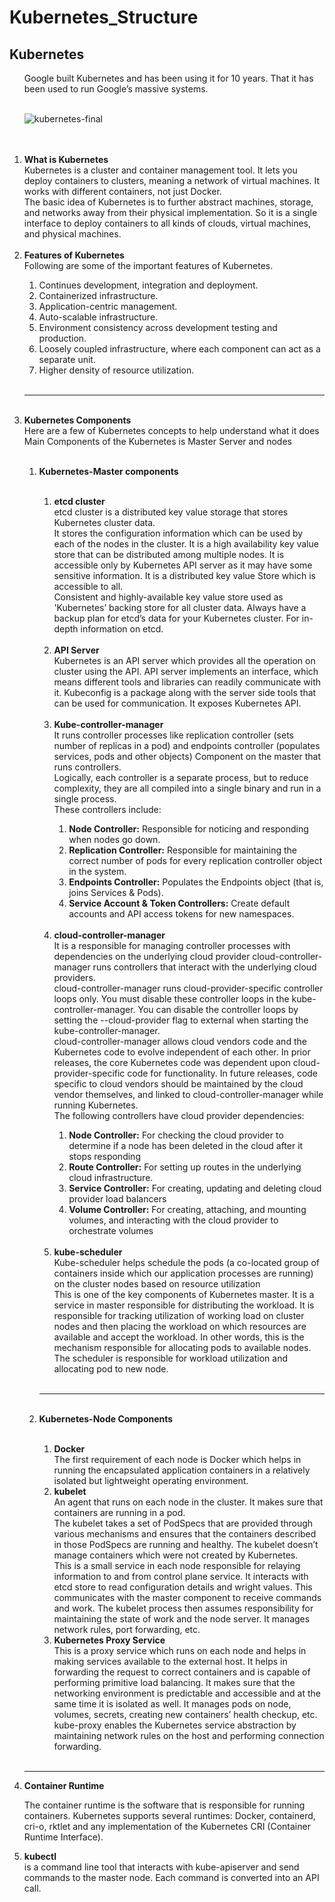 # Kubernetes_Structure

## Kubernetes
<ol>
Google built Kubernetes and has been using it for 10 years. That it has been used to run Google’s massive systems.</br></br>  

![kubernetes-final](https://user-images.githubusercontent.com/39157936/59428050-de739280-8df9-11e9-972a-eba41df3c670.jpg)

</br>
</br>

<li><strong>What is Kubernetes</strong></li>
Kubernetes is a cluster and container management tool. It lets you deploy containers to clusters, meaning a network of virtual machines. It works with different containers, not just Docker.</br>
The basic idea of Kubernetes is to further abstract machines, storage, and networks away from their physical implementation. So it is a single interface to deploy containers to all kinds of clouds, virtual machines, and physical machines.</br></br>


<li><strong>Features of Kubernetes</strong></li>
Following are some of the important features of Kubernetes.
</br>
<ol>
<li>Continues development, integration and deployment.</li>
<li>Containerized infrastructure.</li>
<li>Application-centric management.</li>
<li>Auto-scalable infrastructure.</li>
<li>Environment consistency across development testing and production.</li>
<li>Loosely coupled infrastructure, where each component can act as a separate unit.</li>
<li>Higher density of resource utilization.</li>
</ol>

</br>

--------------------------------------------------------------------------------------------------------------------------

</br>


<li><strong>Kubernetes Components</strong></li>
Here are a few of Kubernetes concepts to help understand what it does </br>
Main Components of the Kubernetes is Master Server and nodes </br></br>

<ol> 
<li><strong>Kubernetes-Master components</strong></li></br>

<ol>
<li><strong>etcd cluster</strong></li>
etcd cluster is a distributed key value storage that stores Kubernetes cluster data. </br>
It stores the configuration information which can be used by each of the nodes in the cluster. It is a high availability key value store that can be distributed among multiple nodes. It is accessible only by Kubernetes API server as it may have some sensitive information. It is a distributed key value Store which is accessible to all.</br>
Consistent and highly-available key value store used as 'Kubernetes’ backing store for all cluster data. Always have a backup plan for etcd’s data for your Kubernetes cluster. For in-depth information on etcd. </br></br>


<li><strong>API Server</strong></li>
Kubernetes is an API server which provides all the operation on cluster using the API. API server implements an interface, which means different tools and libraries can readily communicate with it. Kubeconfig is a package along with the server side tools that can be used for communication. It exposes Kubernetes API.</br></br>


<li><strong>Kube-controller-manager</strong></li>
It runs controller processes like replication controller (sets number of replicas in a pod) and endpoints controller (populates services, pods and other objects) Component on the master that runs controllers.</br>
Logically, each controller is a separate process, but to reduce complexity, they are all compiled into a single binary and run in a single process.</br>
These controllers include:
<ol>
<li><strong>Node Controller:</strong> Responsible for noticing and responding when nodes go down.</li>
<li><strong>Replication Controller:</strong> Responsible for maintaining the correct number of pods for every replication controller object in the system.</li>
<li><strong>Endpoints Controller:</strong> Populates the Endpoints object (that is, joins Services & Pods).</li>
<li><strong>Service Account & Token Controllers:</strong> Create default accounts and API access tokens for new namespaces.</li>
</ol></br>


<li><strong>cloud-controller-manager</strong></li>
It is a responsible for managing controller processes with dependencies on the underlying cloud provider
cloud-controller-manager runs controllers that interact with the underlying cloud providers.</br>
cloud-controller-manager runs cloud-provider-specific controller loops only. You must disable these controller loops in the kube-controller-manager. You can disable the controller loops by setting the --cloud-provider flag to external when starting the kube-controller-manager.</br>
cloud-controller-manager allows cloud vendors code and the Kubernetes code to evolve independent of each other. In prior releases, the core Kubernetes code was dependent upon cloud-provider-specific code for functionality. In future releases, code specific to cloud vendors should be maintained by the cloud vendor themselves, and linked to cloud-controller-manager while running Kubernetes.</br>
The following controllers have cloud provider dependencies:
<ol>
<li><strong>Node Controller:</strong> For checking the cloud provider to determine if a node has been deleted in the cloud after it stops responding</li>
<li><strong>Route Controller:</strong> For setting up routes in the underlying cloud infrastructure.</li>
<li><strong>Service Controller:</strong> For creating, updating and deleting cloud provider load balancers</li>
<li><strong>Volume Controller:</strong> For creating, attaching, and mounting volumes, and interacting with the cloud provider to orchestrate volumes</li>
</ol></br>


<li><strong>kube-scheduler</strong></li>
Kube-scheduler helps schedule the pods (a co-located group of containers inside which our application processes are running) on the cluster nodes based on resource utilization</br>
This is one of the key components of Kubernetes master. It is a service in master responsible for distributing the workload. It is responsible for tracking utilization of working load on cluster nodes and then placing the workload on which resources are available and accept the workload. In other words, this is the mechanism responsible for allocating pods to available nodes. The scheduler is responsible for workload utilization and allocating pod to new node.</br>
</ol>
</br>

--------------------------------------------------------------------------------------------------------------------------

</br>
<li><strong>Kubernetes-Node Components</li></strong></br>

<ol>
<li><strong>Docker</li></strong>
The first requirement of each node is Docker which helps in running the encapsulated application containers in a relatively isolated but lightweight operating environment.</br>


<li><strong>kubelet</li></strong>
An agent that runs on each node in the cluster. It makes sure that containers are running in a pod.</br>
The kubelet takes a set of PodSpecs that are provided through various mechanisms and ensures that the containers described in those PodSpecs are running and healthy. The kubelet doesn’t manage containers which were not created by Kubernetes.</br>
This is a small service in each node responsible for relaying information to and from control plane service. It interacts with etcd store to read configuration details and wright values. This communicates with the master component to receive commands and work. The kubelet process then assumes responsibility for maintaining the state of work and the node server. It manages network rules, port forwarding, etc.</br>


<li><strong>Kubernetes Proxy Service</li></strong>
This is a proxy service which runs on each node and helps in making services available to the external host. It helps in forwarding the request to correct containers and is capable of performing primitive load balancing. It makes sure that the networking environment is predictable and accessible and at the same time it is isolated as well. It manages pods on node, volumes, secrets, creating new containers’ health checkup, etc.
kube-proxy enables the Kubernetes service abstraction by maintaining network rules on the host and performing connection forwarding.
</ol>
</ol>
</br>

--------------------------------------------------------------------------------------------------------------------------

<li><strong>Container Runtime</li></strong>

The container runtime is the software that is responsible for running containers. Kubernetes supports several runtimes: Docker, containerd, cri-o, rktlet and any implementation of the Kubernetes CRI (Container Runtime Interface).</br>


<li><strong>kubectl</li></strong>
is a command line tool that interacts with kube-apiserver and send commands to the master node. Each command is converted into an API call.

</ol>            
